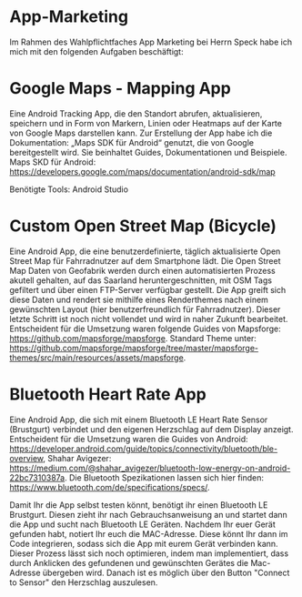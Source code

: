 # App-Marketing

Im Rahmen des Wahlpflichtfaches App Marketing bei Herrn Speck habe ich mich mit den folgenden Aufgaben beschäftigt:


# Google Maps - Mapping App

Eine Android Tracking App, die den Standort abrufen, aktualisieren, speichern und in Form von Markern, Linien oder Heatmaps auf der Karte von Google Maps darstellen kann.
Zur Erstellung der App habe ich die Dokumentation: „Maps SDK für Android“ genutzt, die von Google bereitgestellt wird.
Sie beinhaltet Guides, Dokumentationen und Beispiele.
Maps SKD für Android: https://developers.google.com/maps/documentation/android-sdk/map

Benötigte Tools: Android Studio

# Custom Open Street Map (Bicycle)

Eine Android App, die eine benutzerdefinierte, täglich aktualisierte Open Street Map für Fahrradnutzer auf dem Smartphone lädt. Die Open Street Map Daten von Geofabrik werden durch einen automatisierten Prozess akutell gehalten, auf das Saarland heruntergeschnitten, mit OSM Tags gefiltert und über einen FTP-Server verfügbar gestellt. Die App greift sich diese Daten und rendert sie mithilfe eines Renderthemes nach einem gewünschten Layout (hier benutzerfreundlich für Fahrradnutzer). Dieser letzte Schritt ist noch nicht vollendet und wird in naher Zukunft bearbeitet. Entscheident für die Umsetzung waren folgende Guides von Mapsforge: https://github.com/mapsforge/mapsforge.
Standard Theme unter: https://github.com/mapsforge/mapsforge/tree/master/mapsforge-themes/src/main/resources/assets/mapsforge.

# Bluetooth Heart Rate App

Eine Android App, die sich mit einem Bluetooth LE Heart Rate Sensor (Brustgurt) verbindet und den eigenen Herzschlag auf dem Display anzeigt.
Entscheident für die Umsetzung waren die Guides von Android: https://developer.android.com/guide/topics/connectivity/bluetooth/ble-overview, Shahar Avigezer: https://medium.com/@shahar_avigezer/bluetooth-low-energy-on-android-22bc7310387a. Die Bluetooth Spezikationen lassen sich hier finden: https://www.bluetooth.com/de/specifications/specs/.

Damit Ihr die App selbst testen könnt, benötigt ihr einen Bluetooth LE Brustgurt. Diesen zieht ihr nach Gebrauchsanweisung an und startet dann die App und sucht nach Bluetooth LE Geräten. Nachdem Ihr euer Gerät gefunden habt, notiert Ihr euch die MAC-Adresse. Diese könnt Ihr dann im Code integrieren, sodass sich die App mit eurem Gerät verbinden kann. Dieser Prozess lässt sich noch optimieren, indem man implementiert, dass durch Anklicken des gefundenen und gewünschten Gerätes die Mac-Adresse übergeben wird. Danach ist es möglich über den Button "Connect to Sensor" den Herzschlag auszulesen.

